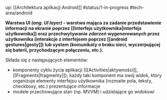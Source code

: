 up: [[Architektura aplikacji Android]]
#status/1-in-progress
#tech-area/android

**Warstwa UI _(ang. UI layer)_ - warstwa mająca za zadanie przedstawienie informacji na ekranie poprzez [[Interfejs użytkownika|interfejs użytkownika]] oraz przechwytywanie _zdarzeń_ wygenerowanych przez użytkownika (interakcje z interfejsem poprzez [[android gestures|gesty]]) lub system (komunikaty o braku sieci, wyczerpującej się baterii, przychodzącym połączeniu, etc.).**

Składa się z następujących elementów:
- komponenty cyklu życia aplikacji ([[Activities|aktywności]], [[Fragments|fragmenty]]); każdy taki komponent ma swój widok, który organizuje elementy interfejsu użytkownika (rozmaite pola, teksty, checkboxy, etc.) prezentujące informacje
- modele przechowujące stan (np. MVVM) i udzielające go widokowi